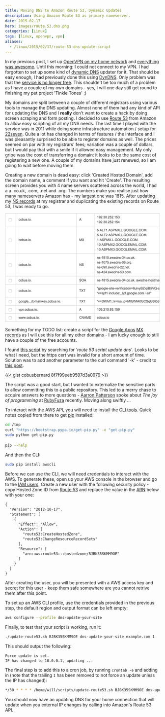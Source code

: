 ```yaml
---
title: Moving DNS to Amazon Route 53, Dynamic Updates
description: Using Amazon Route 53 as primary nameserver.
date: 2015-02-17
hero: images/route.53.dns.png
categories: [Linux]
tags: [linux, openvpn, vpn]
aliases:
  - /linux/2015/02/17/route-53-dns-update-script
---
```


In my previous post, I set up [OpenVPN on my home network](/posts/2015-02-14/openvpn-home/) and [everything was awesome](https://www.youtube.com/watch?v=StTqXEQ2l-Y). Until this morning: I could not connect to my VPN. I had forgotten to set up some kind of [dynamic DNS](http://en.wikipedia.org/wiki/Dynamic_DNS0) updater for it. That should be easy enough, I had previously done this using [DynDNS](http://dyn.com/all-dns). Only problem was that the [service is no longer free](http://dyn.com/blog/why-we-decided-to-stop-offering-free-accounts/). This shouldn't be too much of a problem as I have a couple of my own domains - yes, I will one day still get round to finishing my pet project 'Tinkle Tones' ;)

My domains are split between a couple of different registrars using various tools to manage the DNS updating. Almost none of them had any kind of API for updating the DNS and I **really** don't want to create a hack by doing screen scraping and form posting. I decided to use [Route 53](http://aws.amazon.com/route53/) from Amazon to allow easy scripting of all my DNS needs. The last time I played with the service was in 2011 while doing some infrastructure automation / setup for [22seven](http://22seven.com). Quite a lot has changed in terms of features / the interface and I was pleasantly surprised to be able to register domains as well. The prices seemed on par with my registrars' fees; variation was a couple of dollars, but I would pay that with a smile if it allowed easy management. My only gripe was the cost of transferring a domain: it looks to be the same cost of registering a new one. A couple of my domains have just renewed, so I am going to wait before moving them.

Creating a new domain is dead easy: click 'Created Hosted Domain', add the domain name, a comment if you want and hit 'Create'. The resulting screen provides you with 4 name servers scattered across the world, I had a a .co.uk, .com, .net and .org. The numbers make you realise just how many nameservers Amazon has - my largest one was 1815. After updating my [NS records](http://en.wikipedia.org/wiki/List_of_DNS_record_types) at my registrar and duplicating the existing records on Route 53, I was ready to go.

![Records](images/route.53.dns.png)

Something for my TODO list: create a script for the [Google Apps](https://www.google.com/work/apps/business/) [MX records](http://en.wikipedia.org/wiki/MX_record) as I will use this for all my other domains - I am lucky enough to still have a couple of the free accounts.

I found [this script](http://willwarren.com/2014/07/03/roll-dynamic-dns-service-using-amazon-route53/) by searching for *'route 53 script update dns'*. Looks to be what I need, but the https cert was invalid for a short amount of time. Solution was to add another parameter to the curl command '-k' - credit to [this post](https://scottlinux.com/2012/02/14/curl-ignore-ssl-certificate-warnings/).

{{< gist cobusbernard 8f7f99eeb9597d3a0979 >}}

The script was a good start, but I wanted to externalize the sensitive parts to allow committing this to a public repository. This led to a merry chase to acquire answers to more questions - [Aarron Patterson](https://twitter.com/tenderlove) spoke about *The joy of programming* at [RubyFuza](http://www.rubyfuza.org/) recently. Moving along swiftly ...

To interact with the AWS API, you will need to install the [CLI tools](http://docs.aws.amazon.com/cli/latest/userguide/installing.html). Quick notes copied from there to get [pip](https://pypi.python.org/pypi/pip) installed:

```bash
cd /tmp
curl "https://bootstrap.pypa.io/get-pip.py" -o "get-pip.py"
sudo python get-pip.py

pip --help
```

And then the CLI:

```bash
sudo pip install awscli
```

Before we can use the CLI, we will need credentials to interact with the AWS. To generate these, open up your AWS console in the browser and go to the [IAM users](https://console.aws.amazon.com/iam/home#users). Create a new user with the following security policy - copy Hosted Zone ID from [Route 53]() and replace the value in the [ARN](http://docs.aws.amazon.com/general/latest/gr/aws-arns-and-namespaces.html) below with your one:

```
{
  "Version": "2012-10-17",
  "Statement": [
    {
      "Effect": "Allow",
      "Action": [
        "route53:CreateHostedZone",
        "route53:ChangeResourceRecordSets"
      ],
      "Resource": [
        "arn:aws:route53:::hostedzone/BJBK35SKMM9OE"
      ]
    }
  ]
}
```

After creating the user, you will be presented with a AWS access key and secret for this user - keep them safe somewhere are you cannot retrive them after this point.

To set up an AWS CLI profile, use the credentials provided in the previous step, the default region and output format can be left empty:

```bash
aws configure --profile dns-update-your-site
```

Finally, to test that your script is working, run it:

```bash
./update-route53.sh BJBK35SKMM9OE dns-update-your-site example.com 1
```

This should output the following:

```
Force update is set.
IP has changed to 10.0.0.1, updating ...
```

The final step is to add this to a cron job, by running `crontab -e` and adding in (note that the trailing `1` has been removed to not force an update unless the IP has changed):

```bash
*/30 * * * * /home/will/scripts/update-route53.sh BJBK35SKMM9OE dns-update-your-site example.com
```

You should now have an updating DNS for your home connection that will update when you external IP changes by calling into Amazon's Route 53 API.
